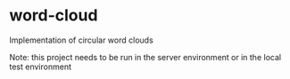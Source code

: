 # word-cloud
Implementation of circular word clouds


Note: this project needs to be run in the server environment or in the local test environment

